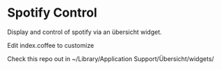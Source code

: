 # Spotify Control

Display and control of spotify via an übersicht widget.

Edit index.coffee to customize

Check this repo out in ~/Library/Application Support/Übersicht/widgets/
